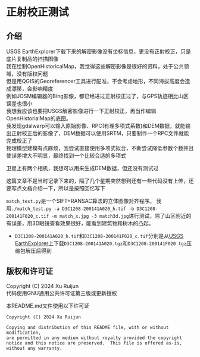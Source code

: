 # 正射校正测试
## 介绍
USGS EarthExplorer下载下来的解密影像没有坐标信息，更没有正射校正，只是底片复制品的扫描图像  
我在绘制OpenHistoricalMap，我觉得这些解密影像是很好的资料，处于公共领域，没有版权问题   
但是用QGIS的Georeferencer工具进行配准，不会考虑地形，不同海拔高度会造成漂移，会影响精度  
例如JOSM编辑器的Bing影像，都已经进过正射校正过了，与GPS轨迹相比山区误差也很小  
我想我应该也要把USGS解密影像进行一下正射校正，再当作编辑OpenHistorialMap的底图。  
我发现gdalwarp可以输入原始影像、RPC(有理多项式系数)和DEM数据，就能输出正射校正后的影像了，DEM数据可以使用SRTM，只要制作一个RPC文件就能完成校正了  
物理模型建模有点麻烦，我尝试直接使用多项式拟合，不断尝试降低参数个数并且使误差增大不明显，最终找到一个比较合适的多项式  

卫星上有两个相机，我想可以用来生成DEM数据，但还没有测试过  

这篇文章不是当时记录下来的，隔了几个星期突然想到还有一些代码没有上传，还要写点文档介绍一下，所以是按照回忆写下  


`match_test.py`是一个SIFT+RANSAC算法的立体图像对齐程序。
我用`./match_test.py -a D3C1208-200141A020_h.tif -b D3C1208-200141F020_c.tif -m match_x.jpg -3 match3d.jpg`进行测试，除了山区附近的有误差，用3D眼镜查看效果很好，能看到建筑物和树木的凸起。
- `D3C1208-200141A020_h.tif`和`D3C1208-200141F020_c.tif`分别是从[USGS EarthExplorer](https://earthexplorer.usgs.gov/)上下载`D3C1208-200141A020.tgz`和`D3C1208-200141F020.tgz`压缩包解压后得到

## 版权和许可证
Copyright (C) 2024 Xu Ruijun  
代码使用GNU通用公共许可证第三版或更新授权  
  
本README.md文件使用以下许可证  
```
Copyright (C) 2024 Xu Ruijun

Copying and distribution of this README file, with or without modification,
are permitted in any medium without royalty provided the copyright
notice and this notice are preserved.  This file is offered as-is,
without any warranty.
```

